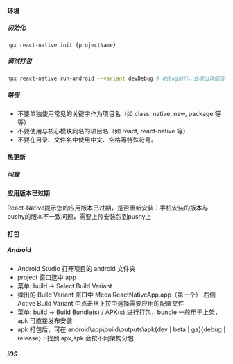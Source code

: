 #### 环境

##### 初始化

`npx react-native init {projectName}`



##### 调试打包

```bash
npx react-native run-android --variant devDebug # debug运行，会输出详细信息，用于定位bug
```



##### 路径

- 不要单独使用常见的关键字作为项目名（如 class, native, new, package 等等）
- 不要使用与核心模块同名的项目名（如 react, react-native 等）
- 不要在目录、文件名中使用中文、空格等特殊符号。



#### 热更新

##### 问题

**应用版本已过期**

React-Native提示您的应用版本已过期，是否重新安装：手机安装的版本与pushy的版本不一致问题，需要上传安装包到pushy上



#### 打包

##### Android

- Android Studio 打开项目的 android 文件夹
- project 窗口选中 app
- 菜单: build -> Select Build Variant
- 弹出的 Build Variant 窗口中 MedalReactNativeApp.app（第一个）,右侧 Active Build Variant 中点击从下拉中选择需要应用的配置文件
- 菜单: build -> Build Bundle(s) / APK(s),进行打包，bundle 一般用于上架，apk 可直接发布安装
- apk 打包后，可在 android\app\build\outputs\apk\{dev | beta | ga}\{debug | release}下找到 apk,apk 会按不同架构分包



##### iOS